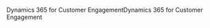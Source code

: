 <span data-ttu-id="3c1a1-101">Dynamics 365 for Customer Engagement</span><span class="sxs-lookup"><span data-stu-id="3c1a1-101">Dynamics 365 for Customer Engagement</span></span>
